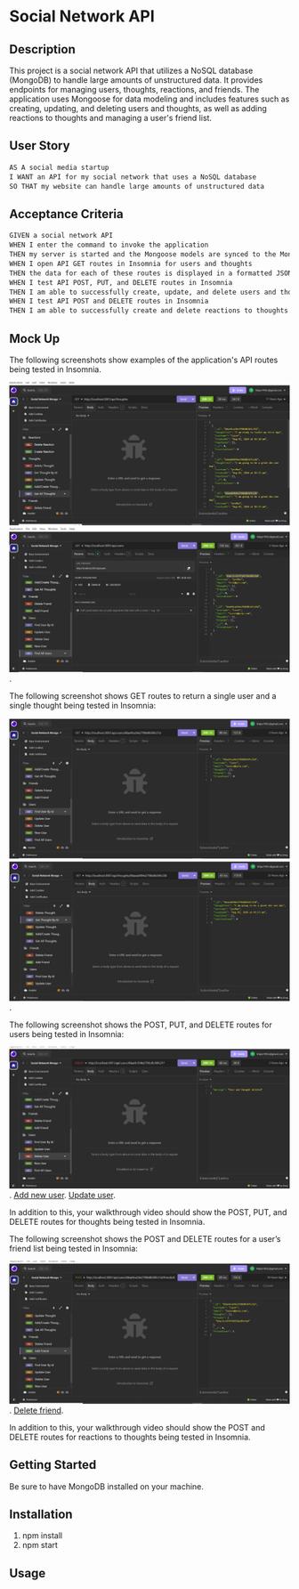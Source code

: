 # Social Network API

## Description

This project is a social network API that utilizes a NoSQL database (MongoDB) to handle large amounts of unstructured data. It provides endpoints for managing users, thoughts, reactions, and friends. The application uses Mongoose for data modeling and includes features such as creating, updating, and deleting users and thoughts, as well as adding reactions to thoughts and managing a user's friend list.
## User Story

```md
AS A social media startup
I WANT an API for my social network that uses a NoSQL database
SO THAT my website can handle large amounts of unstructured data
```

## Acceptance Criteria

```md
GIVEN a social network API
WHEN I enter the command to invoke the application
THEN my server is started and the Mongoose models are synced to the MongoDB database
WHEN I open API GET routes in Insomnia for users and thoughts
THEN the data for each of these routes is displayed in a formatted JSON
WHEN I test API POST, PUT, and DELETE routes in Insomnia
THEN I am able to successfully create, update, and delete users and thoughts in my database
WHEN I test API POST and DELETE routes in Insomnia
THEN I am able to successfully create and delete reactions to thoughts and add and remove friends to a user’s friend list
```

## Mock Up

The following screenshots show examples of the application's API routes being tested in Insomnia.

![Demo of GET routes to return all thoughts being tested in Insomnia.](./public/assets/Social%20Network%20Get%20All%20Thoughts.jpg)![All users tested in Insomnia](./public/assets/Social%20Network%20FindAllUsers.jpg).

The following screenshot shows GET routes to return a single user and a single thought being tested in Insomnia:

![Demo that shows GET routes to return a single user being tested in Insomnia.](./public/assets/Social%20Network%20Find%20User%20byId.jpg) ![Single thought being tested in Insomnia](./public/assets/Social%20Network%20Get%20Thought%20ById.jpg).

The following screenshot shows the POST, PUT, and DELETE routes for users being tested in Insomnia:

![Demo that shows the POST, PUT, and DELETE routes for users being tested in Insomnia.](./public/assets/Social%20Network%20Delete%20User.jpg). [Add new user](./public/assets/Social%20Network%20New%20User.jpg). [Update user](./public/assets/Social%20Network%20Update%20User.jpg).

In addition to this, your walkthrough video should show the POST, PUT, and DELETE routes for thoughts being tested in Insomnia.

The following screenshot shows the POST and DELETE routes for a user’s friend list being tested in Insomnia:

![Demo that shows the POST and DELETE routes for a user’s friend list being tested in Insomnia.](./public/assets/Social%20Network%20Add%20Friend.jpg). [Delete friend](./public/assets/Social%20Network%20Delete%20Friend.jpg).

In addition to this, your walkthrough video should show the POST and DELETE routes for reactions to thoughts being tested in Insomnia.

## Getting Started

Be sure to have MongoDB installed on your machine. 


## Installation

1. npm install
2. npm start

## Usage
